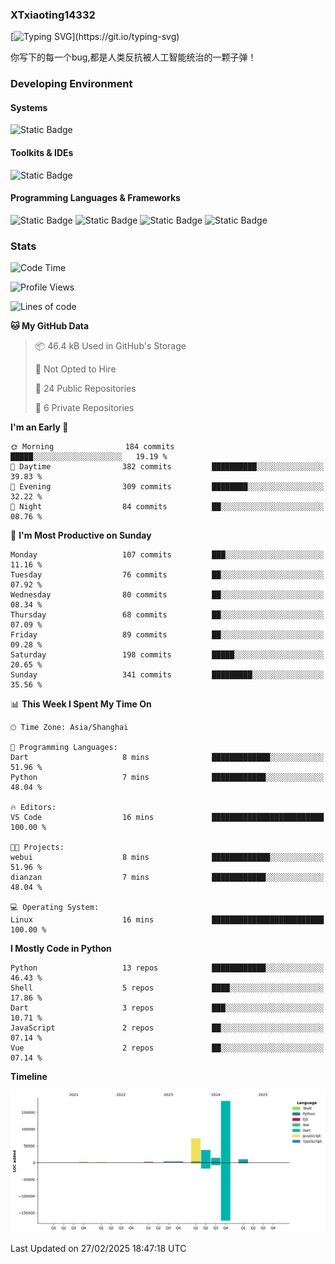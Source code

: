### XTxiaoting14332

[![Typing SVG](https://readme-typing-svg.herokuapp.com?font=JetBrians+Mono&pause=1000&random=false&width=435&lines=Hello+World!)](https://git.io/typing-svg)

你写下的每一个bug,都是人类反抗被人工智能统治的一颗子弹！

### Developing Environment

#### Systems

![Static Badge](https://img.shields.io/badge/Ubuntu-%20?style=flat-square&logo=ubuntu&logoColor=white&color=E34F26)

#### Toolkits & IDEs

![Static Badge](https://img.shields.io/badge/Visual%20Studio%20Code-%20?style=flat-square&logo=visualstudiocode&logoColor=white&color=blue)

#### Programming Languages & Frameworks

![Static Badge](https://img.shields.io/badge/Dart-%20?style=flat-square&logo=dart&logoColor=white&color=0175C2)
![Static Badge](https://img.shields.io/badge/Flutter-%20?style=flat-square&logo=flutter&logoColor=white&color=02569B)
![Static Badge](https://img.shields.io/badge/Python-%20?style=flat-square&logo=python&logoColor=white&color=E7A781)
![Static Badge](https://img.shields.io/badge/Bash%20Shell-%20?style=flat-square&logo=shell&logoColor=white&color=49D868)

### Stats

<!--START_SECTION:waka-->
![Code Time](http://img.shields.io/badge/Code%20Time-283%20hrs%2017%20mins-blue)

![Profile Views](http://img.shields.io/badge/Profile%20Views-3-blue)

![Lines of code](https://img.shields.io/badge/From%20Hello%20World%20I%27ve%20Written-327.7%20thousand%20lines%20of%20code-blue)

**🐱 My GitHub Data** 

> 📦 46.4 kB Used in GitHub's Storage 
 > 
> 🚫 Not Opted to Hire
 > 
> 📜 24 Public Repositories 
 > 
> 🔑 6 Private Repositories 
 > 
**I'm an Early 🐤** 

```text
🌞 Morning                184 commits         █████░░░░░░░░░░░░░░░░░░░░   19.19 % 
🌆 Daytime                382 commits         ██████████░░░░░░░░░░░░░░░   39.83 % 
🌃 Evening                309 commits         ████████░░░░░░░░░░░░░░░░░   32.22 % 
🌙 Night                  84 commits          ██░░░░░░░░░░░░░░░░░░░░░░░   08.76 % 
```
📅 **I'm Most Productive on Sunday** 

```text
Monday                   107 commits         ███░░░░░░░░░░░░░░░░░░░░░░   11.16 % 
Tuesday                  76 commits          ██░░░░░░░░░░░░░░░░░░░░░░░   07.92 % 
Wednesday                80 commits          ██░░░░░░░░░░░░░░░░░░░░░░░   08.34 % 
Thursday                 68 commits          ██░░░░░░░░░░░░░░░░░░░░░░░   07.09 % 
Friday                   89 commits          ██░░░░░░░░░░░░░░░░░░░░░░░   09.28 % 
Saturday                 198 commits         █████░░░░░░░░░░░░░░░░░░░░   20.65 % 
Sunday                   341 commits         █████████░░░░░░░░░░░░░░░░   35.56 % 
```


📊 **This Week I Spent My Time On** 

```text
🕑︎ Time Zone: Asia/Shanghai

💬 Programming Languages: 
Dart                     8 mins              █████████████░░░░░░░░░░░░   51.96 % 
Python                   7 mins              ████████████░░░░░░░░░░░░░   48.04 % 

🔥 Editors: 
VS Code                  16 mins             █████████████████████████   100.00 % 

🐱‍💻 Projects: 
webui                    8 mins              █████████████░░░░░░░░░░░░   51.96 % 
dianzan                  7 mins              ████████████░░░░░░░░░░░░░   48.04 % 

💻 Operating System: 
Linux                    16 mins             █████████████████████████   100.00 % 
```

**I Mostly Code in Python** 

```text
Python                   13 repos            ████████████░░░░░░░░░░░░░   46.43 % 
Shell                    5 repos             ████░░░░░░░░░░░░░░░░░░░░░   17.86 % 
Dart                     3 repos             ███░░░░░░░░░░░░░░░░░░░░░░   10.71 % 
JavaScript               2 repos             ██░░░░░░░░░░░░░░░░░░░░░░░   07.14 % 
Vue                      2 repos             ██░░░░░░░░░░░░░░░░░░░░░░░   07.14 % 
```



**Timeline**

![Lines of Code chart](https://raw.githubusercontent.com/XTxiaoting14332/XTxiaoting14332/main/assets/bar_graph.png)


 Last Updated on 27/02/2025 18:47:18 UTC
<!--END_SECTION:waka-->